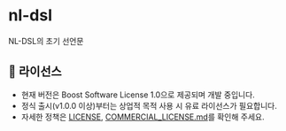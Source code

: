 # nl-dsl
NL-DSL의 초기 선언문

## 📄 라이선스

- 현재 버전은 Boost Software License 1.0으로 제공되며 개발 중입니다.
- 정식 출시(v1.0.0 이상)부터는 상업적 목적 사용 시 유료 라이선스가 필요합니다.
- 자세한 정책은 [LICENSE](./LICENSE), [COMMERCIAL_LICENSE.md](./COMMERCIAL_LICENSE.md)를 확인해 주세요.
